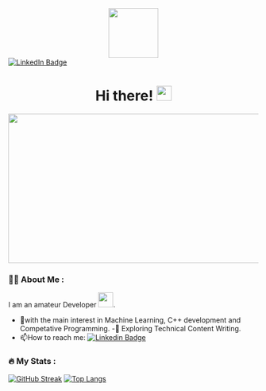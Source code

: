 <div id="header" align="center">
  <img src="https://media.giphy.com/media/M9gbBd9nbDrOTu1Mqx/giphy.gif" width="100"/>
</div>
<div id="badges">
  <a href="https://www.linkedin.com/in/yakub-yakubov-a46898223/">
    <img src="https://img.shields.io/badge/LinkedIn-blue?style=for-the-badge&logo=linkedin&logoColor=white" alt="LinkedIn Badge"/>
  </a>
  </div>

<h1 align="center">
  Hi there!
  <img src="https://media.giphy.com/media/hvRJCLFzcasrR4ia7z/giphy.gif" width="30px"/>
</h1>

<div align="center">
  <img src="https://media.giphy.com/media/dWesBcTLavkZuG35MI/giphy.gif" width="600" height="300"/>
</div>

### :woman_technologist: About Me :
I am an amateur Developer <img src="https://media.giphy.com/media/WUlplcMpOCEmTGBtBW/giphy.gif" width="30">.
- :telescope:with the main interest in Machine Learning, C++ development and Competative Programming.
-:seedling: Exploring Technical Content Writing.
- :mailbox:How to reach me: [![Linkedin Badge](https://img.shields.io/badge/-Yakub-blue?style=flat&logo=Linkedin&logoColor=white)](https://www.linkedin.com/in/yakub-yakubov-a46898223/)

    
### :fire: My Stats :
[![GitHub Streak](https://github-readme-streak-stats.herokuapp.com/?user=Yakub28)](https://git.io/streak-stats)
[![Top Langs](https://github-readme-stats.vercel.app/api/top-langs/?username=Yakub28&exclude_repo=github-readme-stats,anuraghazra.github.io)](https://github.com/anuraghazra/github-readme-stats)
